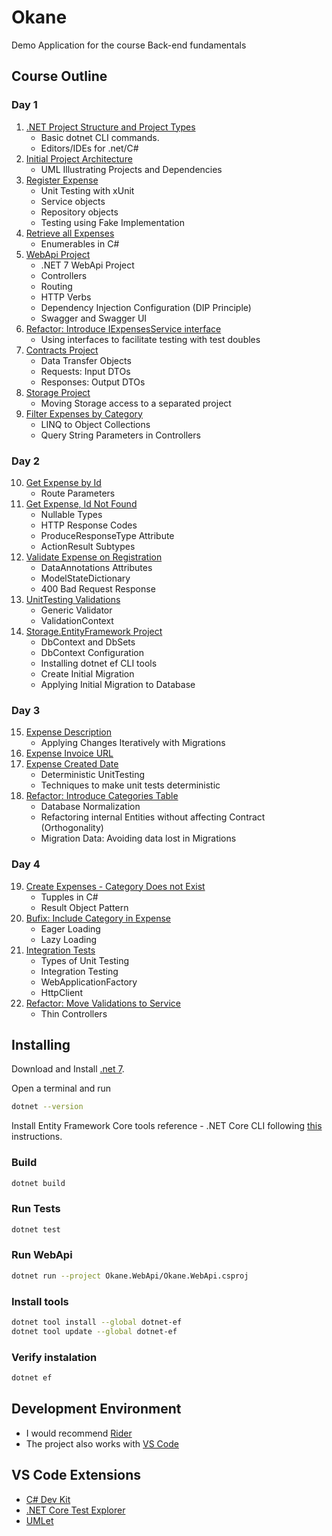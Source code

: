 # Okane
Demo Application for the course Back-end fundamentals

## Course Outline
### Day 1
1. [.NET Project Structure and Project Types](https://github.com/orodriguez/Okane/compare/0-start...1-create-solution-and-tests)
    * Basic dotnet CLI commands.
    * Editors/IDEs for .net/C#
2. [Initial Project Architecture](https://github.com/orodriguez/Okane/compare/1-create-solution-and-tests...2-architecture)
   * UML Illustrating Projects and Dependencies
3. [Register Expense](https://github.com/orodriguez/Okane/compare/2-architecture...3-register-expense)
   * Unit Testing with xUnit
   * Service objects
   * Repository objects
   * Testing using Fake Implementation
4. [Retrieve all Expenses](https://github.com/orodriguez/Okane/compare/3-register-expense...4-retrieve-all-expenses)
   * Enumerables in C#
5. [WebApi Project](https://github.com/orodriguez/Okane/compare/4-retrieve-all-expenses...5-web-api)
    * .NET 7 WebApi Project
    * Controllers
    * Routing
    * HTTP Verbs
    * Dependency Injection Configuration (DIP Principle)
    * Swagger and Swagger UI
6. [Refactor: Introduce IExpensesService interface](https://github.com/orodriguez/Okane/compare/5-web-api...6-refactor)
    * Using interfaces to facilitate testing with test doubles
7. [Contracts Project](https://github.com/orodriguez/Okane/compare/6-refactor...7-contracts-dtos)
    * Data Transfer Objects
    * Requests: Input DTOs
    * Responses: Output DTOs
8. [Storage Project](https://github.com/orodriguez/Okane/compare/7-contracts-dtos...8-storage-inmemory)
    * Moving Storage access to a separated project
9. [Filter Expenses by Category](https://github.com/orodriguez/Okane/compare/8-storage-inmemory...9-filter-by-category)
    * LINQ to Object Collections
    * Query String Parameters in Controllers
### Day 2
10. [Get Expense by Id](https://github.com/orodriguez/Okane/compare/9-filter-by-category...10-get-by-id)
    * Route Parameters
11. [Get Expense, Id Not Found](https://github.com/orodriguez/Okane/compare/10-get-by-id...11-get-by-id-response-types)
    * Nullable Types
    * HTTP Response Codes
    * ProduceResponseType Attribute
    * ActionResult Subtypes
12. [Validate Expense on Registration](https://github.com/orodriguez/Okane/compare/11-get-by-id-response-types...12-validate-expenses-on-creation)
    * DataAnnotations Attributes
    * ModelStateDictionary
    * 400 Bad Request Response
13. [UnitTesting Validations](https://github.com/orodriguez/Okane/compare/12-validate-expenses-on-creation...13-test-validations)
    * Generic Validator
    * ValidationContext
14. [Storage.EntityFramework Project](https://github.com/orodriguez/Okane/compare/13-test-validations...14-ef-repository)
    * DbContext and DbSets
    * DbContext Configuration
    * Installing dotnet ef CLI tools
    * Create Initial Migration
    * Applying Initial Migration to Database
### Day 3
15. [Expense Description](https://github.com/orodriguez/Okane/compare/14-ef-repository...15-expense-description)
    * Applying Changes Iteratively with Migrations
16. [Expense Invoice URL](https://github.com/orodriguez/Okane/compare/15-expense-description...16-expense-invoice-url)
17. [Expense Created Date](https://github.com/orodriguez/Okane/compare/16-expense-invoice-url...17-add-created-date)
    * Deterministic UnitTesting
    * Techniques to make unit tests deterministic
18. [Refactor: Introduce Categories Table](https://github.com/orodriguez/Okane/compare/17-add-created-date...18-category-entity)
    * Database Normalization
    * Refactoring internal Entities without affecting Contract (Orthogonality)
    * Migration Data: Avoiding data lost in Migrations
### Day 4
19. [Create Expenses - Category Does not Exist](https://github.com/orodriguez/Okane/compare/18-category-entity...19-expense-with-non-existing-category)
    * Tupples in C#
    * Result Object Pattern
20. [Bufix: Include Category in Expense](https://github.com/orodriguez/Okane/compare/19-expense-with-non-existing-category...20-bug-fix-include-category-in-repository-methods)
    * Eager Loading
    * Lazy Loading
21. [Integration Tests](https://github.com/orodriguez/Okane/compare/20-bug-fix-include-category-in-repository-methods...21-integration-tests)
    * Types of Unit Testing
    * Integration Testing
    * WebApplicationFactory
    * HttpClient
22. [Refactor: Move Validations to Service](https://github.com/orodriguez/Okane/compare/21-integration-tests...22-move-validations-to-service)
    * Thin Controllers
## Installing

Download and Install [.net 7](https://dotnet.microsoft.com/en-us/download/dotnet/7.0).

Open a terminal and run
```bash
dotnet --version
``` 

Install Entity Framework Core tools reference - .NET Core CLI following [this](https://learn.microsoft.com/en-us/ef/core/cli/dotnet#update-the-tools) instructions.

### Build
```bash
dotnet build
```
### Run Tests
```bash
dotnet test
```
### Run WebApi
```bash
dotnet run --project Okane.WebApi/Okane.WebApi.csproj
```
### Install tools
```bash
dotnet tool install --global dotnet-ef
dotnet tool update --global dotnet-ef
```
### Verify instalation
```bash
dotnet ef
```

## Development Environment

* I would recommend [Rider](https://www.jetbrains.com/es-es/rider/download)
* The project also works with [VS Code](https://code.visualstudio.com/download)

## VS Code Extensions

* [C# Dev Kit](https://marketplace.visualstudio.com/items?itemName=ms-dotnettools.csdevkit)
* [.NET Core Test Explorer](https://marketplace.visualstudio.com/items?itemName=formulahendry.dotnet-test-explorer)
* [UMLet](https://marketplace.visualstudio.com/items?itemName=TheUMLetTeam.umlet)

